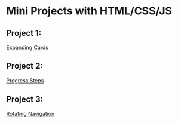 # Mini Projects with HTML/CSS/JS

## Project 1:

[Expanding Cards](https://github.com/BabakAbdzadeh/miniProjects/tree/master/Expanding%20Cards)

## Project 2:

[Progress Steps](https://github.com/BabakAbdzadeh/miniProjects/tree/master/Progress%20Steps)


## Project 3:
[Rotating Navigation](https://github.com/BabakAbdzadeh/miniProjects/tree/master/Rotating%20Navigation)
